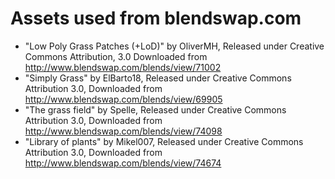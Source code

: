 Assets used from blendswap.com
==============================

* "Low Poly Grass Patches (+LoD)" by OliverMH, Released under Creative Commons Attribution, 3.0 Downloaded from http://www.blendswap.com/blends/view/71002
* "Simply Grass" by ElBarto18, Released under Creative Commons Attribution 3.0, Downloaded from http://www.blendswap.com/blends/view/69905
* "The grass field" by Spelle, Released under Creative Commons Attribution 3.0, Downloaded from http://www.blendswap.com/blends/view/74098
* "Library of plants" by Mikel007, Released under Creative Commons Attribution 3.0, Downloaded from http://www.blendswap.com/blends/view/74674

